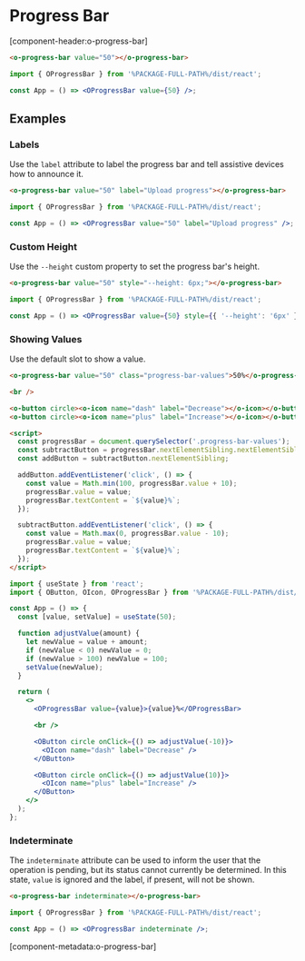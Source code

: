 # Progress Bar

[component-header:o-progress-bar]

```html preview
<o-progress-bar value="50"></o-progress-bar>
```

```jsx react
import { OProgressBar } from '%PACKAGE-FULL-PATH%/dist/react';

const App = () => <OProgressBar value={50} />;
```

## Examples

### Labels

Use the `label` attribute to label the progress bar and tell assistive devices how to announce it.

```html preview
<o-progress-bar value="50" label="Upload progress"></o-progress-bar>
```

```jsx react
import { OProgressBar } from '%PACKAGE-FULL-PATH%/dist/react';

const App = () => <OProgressBar value="50" label="Upload progress" />;
```

### Custom Height

Use the `--height` custom property to set the progress bar's height.

```html preview
<o-progress-bar value="50" style="--height: 6px;"></o-progress-bar>
```

```jsx react
import { OProgressBar } from '%PACKAGE-FULL-PATH%/dist/react';

const App = () => <OProgressBar value={50} style={{ '--height': '6px' }} />;
```

### Showing Values

Use the default slot to show a value.

```html preview
<o-progress-bar value="50" class="progress-bar-values">50%</o-progress-bar>

<br />

<o-button circle><o-icon name="dash" label="Decrease"></o-icon></o-button>
<o-button circle><o-icon name="plus" label="Increase"></o-icon></o-button>

<script>
  const progressBar = document.querySelector('.progress-bar-values');
  const subtractButton = progressBar.nextElementSibling.nextElementSibling;
  const addButton = subtractButton.nextElementSibling;

  addButton.addEventListener('click', () => {
    const value = Math.min(100, progressBar.value + 10);
    progressBar.value = value;
    progressBar.textContent = `${value}%`;
  });

  subtractButton.addEventListener('click', () => {
    const value = Math.max(0, progressBar.value - 10);
    progressBar.value = value;
    progressBar.textContent = `${value}%`;
  });
</script>
```

```jsx react
import { useState } from 'react';
import { OButton, OIcon, OProgressBar } from '%PACKAGE-FULL-PATH%/dist/react';

const App = () => {
  const [value, setValue] = useState(50);

  function adjustValue(amount) {
    let newValue = value + amount;
    if (newValue < 0) newValue = 0;
    if (newValue > 100) newValue = 100;
    setValue(newValue);
  }

  return (
    <>
      <OProgressBar value={value}>{value}%</OProgressBar>

      <br />

      <OButton circle onClick={() => adjustValue(-10)}>
        <OIcon name="dash" label="Decrease" />
      </OButton>

      <OButton circle onClick={() => adjustValue(10)}>
        <OIcon name="plus" label="Increase" />
      </OButton>
    </>
  );
};
```

### Indeterminate

The `indeterminate` attribute can be used to inform the user that the operation is pending, but its status cannot currently be determined. In this state, `value` is ignored and the label, if present, will not be shown.

```html preview
<o-progress-bar indeterminate></o-progress-bar>
```

```jsx react
import { OProgressBar } from '%PACKAGE-FULL-PATH%/dist/react';

const App = () => <OProgressBar indeterminate />;
```

[component-metadata:o-progress-bar]

